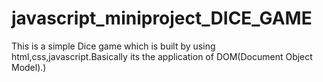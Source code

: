 # javascript_miniproject_DICE_GAME
This is a simple Dice game which is built by using html,css,javascript.Basically its the application of DOM(Document Object Model).)
